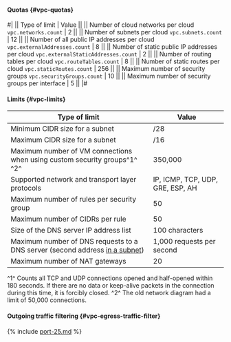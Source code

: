 #### Quotas {#vpc-quotas}

#|
|| Type of limit | Value ||
|| Number of cloud networks per cloud
`vpc.networks.count` | 2 ||
|| Number of subnets per cloud
`vpc.subnets.count` | 12 ||
|| Number of all public IP addresses per cloud
`vpc.externalAddresses.count` | 8 ||
|| Number of static public IP addresses per cloud
`vpc.externalStaticAddresses.count` | 2 ||
|| Number of routing tables per cloud
`vpc.routeTables.count` | 8 ||
|| Number of static routes per cloud
`vpc.staticRoutes.count` | 256 ||
|| Maximum number of security groups
`vpc.securityGroups.count` | 10 ||
|| Maximum number of security groups per interface | 5 ||
|#

#### Limits {#vpc-limits}
Type of limit | Value
----- | -----
Minimum CIDR size for a subnet | /28
Maximum CIDR size for a subnet | /16
Maximum number of VM connections when using custom security groups^1^ ^2^ | 350,000
Supported network and transport layer protocols | IP, ICMP, TCP, UDP, GRE, ESP, AH
Maximum number of rules per security group | 50
Maximum number of CIDRs per rule | 50
Size of the DNS server IP address list | 100 characters
Maximum number of DNS requests to a DNS server (second address [in a subnet](../vpc/concepts/network.md#subnet)) | 1,000 requests per second
Maximum number of NAT gateways | 20

^1^ Counts all TCP and UDP connections opened and half-opened within 180 seconds. If there are no data or keep-alive packets in the connection during this time, it is forcibly closed.
^2^ The old network diagram had a limit of 50,000 connections.

#### Outgoing traffic filtering {#vpc-egress-traffic-filter}

{% include [port-25.md](vpc/port-25.md) %}
